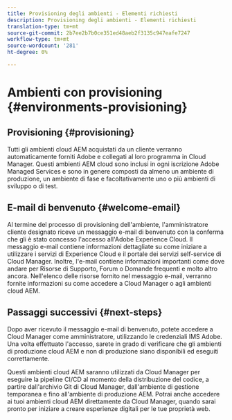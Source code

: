 ```yaml
---
title: Provisioning degli ambienti - Elementi richiesti
description: Provisioning degli ambienti - Elementi richiesti
translation-type: tm+mt
source-git-commit: 2b7ee2b7b0ce351ed48aeb2f3135c947eafe7247
workflow-type: tm+mt
source-wordcount: '281'
ht-degree: 0%

---
```



# Ambienti con provisioning {#environments-provisioning}

## Provisioning {#provisioning}

Tutti gli ambienti cloud AEM acquistati da un cliente verranno automaticamente forniti  Adobe e collegati al loro programma in Cloud Manager. Questi ambienti AEM cloud sono inclusi in ogni iscrizione Adobe Managed Services e sono in genere composti da almeno un ambiente di produzione, un ambiente di fase e facoltativamente uno o più ambienti di sviluppo o di test.

## E-mail di benvenuto {#welcome-email}

Al termine del processo di provisioning dell&#39;ambiente, l&#39;amministratore cliente designato riceve un messaggio e-mail di benvenuto con la conferma che gli è stato concesso l&#39;accesso all&#39;Adobe Experience Cloud. Il messaggio e-mail contiene informazioni dettagliate su come iniziare a utilizzare i servizi di Experience Cloud  e il portale dei servizi self-service di Cloud Manager. Inoltre, l&#39;e-mail contiene informazioni importanti come dove andare per Risorse di Supporto, Forum o Domande frequenti e molto altro ancora. Nell&#39;elenco delle risorse fornito nel messaggio e-mail, verranno fornite informazioni su come accedere a Cloud Manager o agli ambienti cloud AEM.

## Passaggi successivi {#next-steps}

Dopo aver ricevuto il messaggio e-mail di benvenuto, potete accedere a Cloud Manager come amministratore, utilizzando le credenziali IMS  Adobe. Una volta effettuato l&#39;accesso, sarete in grado di verificare che gli ambienti di produzione cloud AEM e non di produzione siano disponibili ed eseguiti correttamente.

Questi ambienti cloud AEM saranno utilizzati da Cloud Manager per eseguire la pipeline CI/CD al momento della distribuzione del codice, a partire dall&#39;archivio Git di Cloud Manager, dall&#39;ambiente di gestione temporanea e fino all&#39;ambiente di produzione AEM. Potrai anche accedere ai tuoi ambienti cloud AEM direttamente da Cloud Manager, quando sarai pronto per iniziare a creare esperienze digitali per le tue proprietà web.